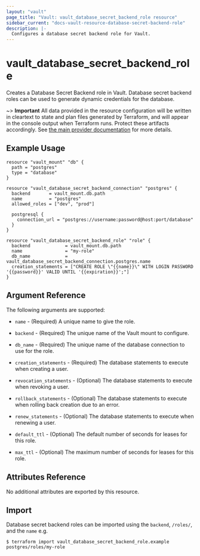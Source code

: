 ```yaml
---
layout: "vault"
page_title: "Vault: vault_database_secret_backend_role resource"
sidebar_current: "docs-vault-resource-database-secret-backend-role"
description: |-
  Configures a database secret backend role for Vault.
---
```


# vault\_database\_secret\_backend\_role

Creates a Database Secret Backend role in Vault. Database secret backend
roles can be used to generate dynamic credentials for the database.

~> **Important** All data provided in the resource configuration will be
written in cleartext to state and plan files generated by Terraform, and
will appear in the console output when Terraform runs. Protect these
artifacts accordingly. See
[the main provider documentation](../index.html)
for more details.

## Example Usage

```hcl
resource "vault_mount" "db" {
  path = "postgres"
  type = "database"
}

resource "vault_database_secret_backend_connection" "postgres" {
  backend       = vault_mount.db.path
  name          = "postgres"
  allowed_roles = ["dev", "prod"]

  postgresql {
    connection_url = "postgres://username:password@host:port/database"
  }
}

resource "vault_database_secret_backend_role" "role" {
  backend             = vault_mount.db.path
  name                = "my-role"
  db_name             = vault_database_secret_backend_connection.postgres.name
  creation_statements = ["CREATE ROLE \"{{name}}\" WITH LOGIN PASSWORD '{{password}}' VALID UNTIL '{{expiration}}';"]
}
```

## Argument Reference

The following arguments are supported:

* `name` - (Required) A unique name to give the role.

* `backend` - (Required) The unique name of the Vault mount to configure.

* `db_name` - (Required) The unique name of the database connection to use for
  the role.

* `creation_statements` - (Required) The database statements to execute when
  creating a user.

* `revocation_statements` - (Optional) The database statements to execute when
  revoking a user.

* `rollback_statements` - (Optional) The database statements to execute when
  rolling back creation due to an error.

* `renew_statements` - (Optional) The database statements to execute when
  renewing a user.

* `default_ttl` - (Optional) The default number of seconds for leases for this
  role.

* `max_ttl` - (Optional) The maximum number of seconds for leases for this
  role.

## Attributes Reference

No additional attributes are exported by this resource.

## Import

Database secret backend roles can be imported using the `backend`, `/roles/`, and the `name` e.g.

```
$ terraform import vault_database_secret_backend_role.example postgres/roles/my-role
```
